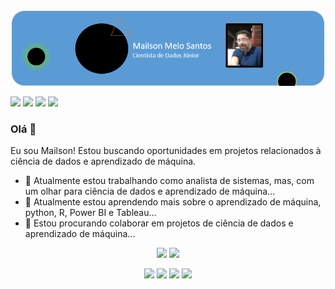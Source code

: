 <img src="https://github.com/mailsonsantos2020/mailsonsantos2020/blob/master/Mailson-1.png">

[<img src="https://img.shields.io/badge/-LinkedIn-blue?style=flat-square&logo=Linkedin&logoColor=white&link=https://www.linkedin.com/in/mailson-melo-dos-santos-81928a30/">](https://www.linkedin.com/in/mailson-melo-dos-santos-81928a30/)  [<img src="https://img.shields.io/badge/-Gmail-c14438?style=flat-square&logo=Gmail&logoColor=white&link=mailto:mailson.melo.santos@gmail.com">](mailto:mailson.melo.santos@gmail.com) [<img src ="https://img.shields.io/badge/Website-pk-%23.svg?&style=for-the-badge&logo=&logoColor=white%22">](xhttps://pr2tik1.github.io/)
[<img src="https://img.shields.io/badge/-Whatsapp-4CA143?style=flat-square&labelColor=4CA143&logo=whatsapp&logoColor=white&link=https://api.whatsapp.com/send?phone=55+82+999258688&text=Hello!">](https://api.whatsapp.com/send?phone=55+82+999258688&text=Hello!)

### Olá 👋 
Eu sou Mailson! Estou buscando oportunidades em projetos relacionados à ciência de dados e aprendizado de máquina.
- 🔭 Atualmente estou trabalhando como analista de sistemas, mas, com um olhar para ciência de dados e aprendizado de máquina...
- 🌱 Atualmente estou aprendendo mais sobre o aprendizado de máquina, python, R, Power BI e Tableau...
- 👯 Estou procurando colaborar em projetos de ciência de dados e aprendizado de máquina...

<p align = "center">
  <img src = "https://github-readme-stats.vercel.app/api?username=mailsonsantos2020&show_icons=true&theme=radical&line_height=27">
  <img src = "https://github-readme-stats.vercel.app/api/top-langs/?username=pr2tik1&hide=CSS,HTML&theme=tokyonight">
</p>

<p align="center">
<img src="https://i.giphy.com/media/LMt9638dO8dftAjtco/200.webp" width="80"> <img src="https://media.giphy.com/media/b2st8VdTIkG5y/giphy.gif" width="80"> <img src="https://i.giphy.com/media/KzJkzjggfGN5Py6nkT/200.webp" width="80"> <img src="https://media.giphy.com/media/kH6CqYiquZawmU1HI6/giphy.gif" width ="80"/> 
</p>